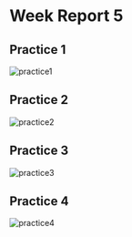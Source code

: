 # Week Report 5

## Practice 1
![practice1](prac:1.png)

## Practice 2
![practice2](prac:2.png)

## Practice 3
![practice3](prac:3.png)

## Practice 4
![practice4](prac:4.png)
